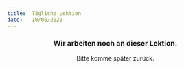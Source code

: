 ```yaml
---
title:  Tägliche Lektion
date:   10/06/2020
---
```


### <center>Wir arbeiten noch an dieser Lektion.</center>
<center>Bitte komme später zurück.</center>